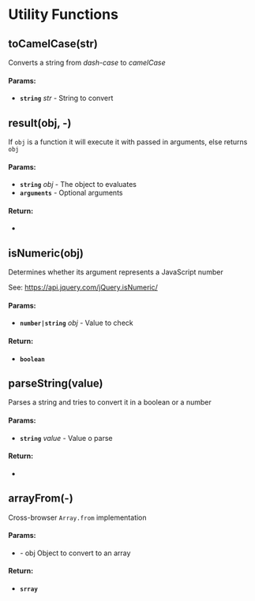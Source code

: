 

<!-- Start src/utils.js -->

# Utility Functions

## toCamelCase(str)

Converts a string from *dash-case* to *camelCase*

#### Params:

* **`string`** *str* - String to convert

## result(obj, -)

If `obj` is a function it will execute it with passed in arguments, else returns `obj`

#### Params:

* **`string`** *obj* - The object to evaluates
* **`arguments`** *-* Optional arguments

#### Return:

* 

## isNumeric(obj)

Determines whether its argument represents a JavaScript number

See: https://api.jquery.com/jQuery.isNumeric/

#### Params:

* **`number|string`** *obj* - Value to check

#### Return:

* **`boolean`** 

## parseString(value)

Parses a string and tries to convert it in a boolean or a number

#### Params:

* **`string`** *value* - Value o parse

#### Return:

* 

## arrayFrom(-)

Cross-browser `Array.from` implementation

#### Params:

* *-* obj Object to convert to an array

#### Return:

* **`srray`** 

<!-- End src/utils.js -->

